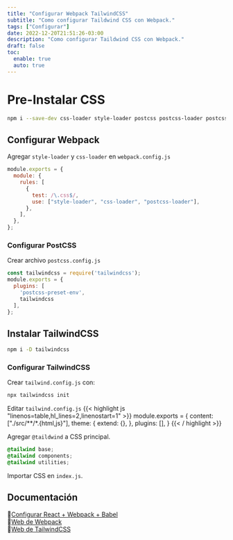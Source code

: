 ```yaml
---
title: "Configurar Webpack TailwindCSS"
subtitle: "Como configurar Taildwind CSS con Webpack."
tags: ["Configurar"]
date: 2022-12-20T21:51:26-03:00
description: "Como configurar Taildwind CSS con Webpack."
draft: false
toc:
  enable: true
  auto: true
---
```


# Pre-Instalar CSS
```bash
npm i --save-dev css-loader style-loader postcss postcss-loader postcss-preset-env
```

## Configurar Webpack
Agregar `style-loader` y `css-loader` en `webpack.config.js`
```js
module.exports = {
  module: {
    rules: [
      {
        test: /\.css$/,
        use: ["style-loader", "css-loader", "postcss-loader"],
      },
    ],
  },
};
```

### Configurar PostCSS
Crear archivo `postcss.config.js`
```js
const tailwindcss = require('tailwindcss');
module.exports = {
  plugins: [
    'postcss-preset-env',
    tailwindcss
  ],
};
```

## Instalar TailwindCSS
```bash
npm i -D tailwindcss
```

### Configurar TailwindCSS
Crear `tailwind.config.js` con:
```bash
npx tailwindcss init
```

Editar `tailwind.config.js`
{{< highlight js "linenos=table,hl_lines=2,linenostart=1" >}}
module.exports = {
  content: ["./src/**/*.{html,js}"],
  theme: {
    extend: {},
  },
  plugins: [],
}
{{< / highlight >}}

Agregar `@taildwind` a CSS principal.
```CSS
@tailwind base;
@tailwind components;
@tailwind utilities;
```

Importar CSS en `index.js`.

## Documentación
:link:[Configurar React + Webpack + Babel](https://techeca.github.io/MiBew/posts/configurar_react_webpack_babel/)\
:link:[Web de Webpack](https://webpack.js.org/concepts/#entry)\
:link:[Web de TailwindCSS](https://tailwindcss.com/docs/installation)
